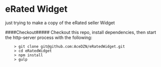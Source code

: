 # eRated Widget
just trying to make a copy of the eRated seller Widget

####Checkout#####
Checkout this repo, install dependencies, then start the http-server process with the following:

```
	> git clone git@github.com:AceDZN/eRatedWidget.git
	> cd eRatedWidget
	> npm install
	> gulp
```
